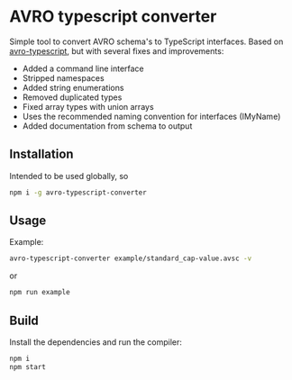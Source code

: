 # AVRO typescript converter

Simple tool to convert AVRO schema's to TypeScript interfaces.
Based on [avro-typescript](https://github.com/joewood/avro-typescript), but with several fixes and improvements:

- Added a command line interface
- Stripped namespaces
- Added string enumerations
- Removed duplicated types
- Fixed array types with union arrays
- Uses the recommended naming convention for interfaces (IMyName)
- Added documentation from schema to output

## Installation

Intended to be used globally, so

```bash
npm i -g avro-typescript-converter
```

## Usage

Example:

```bash
avro-typescript-converter example/standard_cap-value.avsc -v
```

or

```bash
npm run example
```

## Build

Install the dependencies and run the compiler:

```bash
npm i
npm start
```
